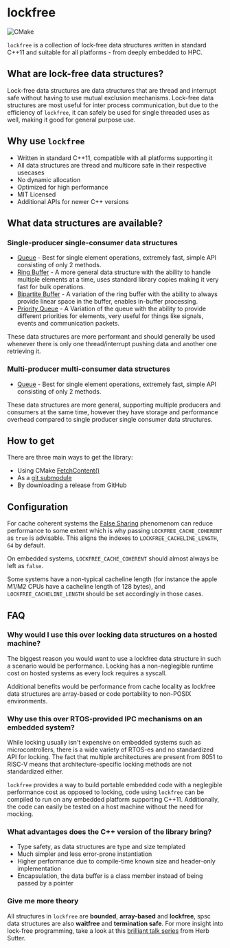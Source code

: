 # lockfree
![CMake](https://github.com/DNedic/lockfree/actions/workflows/.github/workflows/cmake.yml/badge.svg)

`lockfree` is a collection of lock-free data structures written in standard C++11 and suitable for all platforms - from deeply embedded to HPC.

## What are lock-free data structures?

Lock-free data structures are data structures that are thread and interrupt safe without having to use mutual exclusion mechanisms. Lock-free data structures are most useful for inter process communication, but due to the efficiency of `lockfree`, it can safely be used for single threaded uses as well, making it good for general purpose use.

## Why use `lockfree`
* Written in standard C++11, compatible with all platforms supporting it
* All data structures are thread and multicore safe in their respective usecases
* No dynamic allocation
* Optimized for high performance
* MIT Licensed
* Additional APIs for newer C++ versions

## What data structures are available?
### Single-producer single-consumer data structures
* [Queue](docs/spsc/queue.md) - Best for single element operations, extremely fast, simple API consisting of only 2 methods.
* [Ring Buffer](docs/spsc/ring_buf.md) - A more general data structure with the ability to handle multiple elements at a time, uses standard library copies making it very fast for bulk operations.
* [Bipartite Buffer](docs/spsc/bipartite_buf.md) - A variation of the ring buffer with the ability to always provide linear space in the buffer, enables in-buffer processing.
* [Priority Queue](docs/spsc/priority_queue.md) - A Variation of the queue with the ability to provide different priorities for elements, very useful for things like signals, events and communication packets.

These data structures are more performant and should generally be used whenever there is only one thread/interrupt pushing data and another one retrieving it.

### Multi-producer multi-consumer data structures
* [Queue](docs/mpmc/queue.md) - Best for single element operations, extremely fast, simple API consisting of only 2 methods.

These data structures are more general, supporting multiple producers and consumers at the same time, however they have storage and performance overhead compared to single producer single consumer data structures.

## How to get
There are three main ways to get the library:
* Using CMake [FetchContent()](https://cmake.org/cmake/help/latest/module/FetchContent.html)
* As a [git submodule](https://git-scm.com/book/en/v2/Git-Tools-Submodules)
* By downloading a release from GitHub

## Configuration
For cache coherent systems the [False Sharing](https://en.wikipedia.org/wiki/False_sharing) phenomenom can reduce performance to some extent which is why passing ```LOCKFREE_CACHE_COHERENT``` as ```true``` is advisable. This aligns the indexes to ```LOCKFREE_CACHELINE_LENGTH```, ```64``` by default.

On embedded systems, ```LOCKFREE_CACHE_COHERENT``` should almost always be left as ```false```.

Some systems have a non-typical cacheline length (for instance the apple M1/M2 CPUs have a cacheline length of 128 bytes), and ```LOCKFREE_CACHELINE_LENGTH``` should be set accordingly in those cases.

## FAQ
### Why would I use this over locking data structures on a hosted machine?

The biggest reason you would want to use a lockfree data structure in such a scenario would be performance. Locking has a non-neglegible runtime cost on hosted systems as every lock requires a syscall.

Additional benefits would be performance from cache locality as lockfree data structures are array-based or code portability to non-POSIX environments.

### Why use this over RTOS-provided IPC mechanisms on an embedded system?

While locking usually isn't expensive on embedded systems such as microcontrollers, there is a wide variety of RTOS-es and no standardized API for locking. The fact that multiple architectures are present from 8051 to RISC-V means that architecture-specific locking methods are not standardized either.

`lockfree` provides a way to build portable embedded code with a neglegible performance cost as opposed to locking, code using `lockfree` can be compiled to run on any embedded platform supporting C++11. Additionally, the code can easily be tested on a host machine without the need for mocking.

### What advantages does the C++ version of the library bring?
* Type safety, as data structures are type and size templated
* Much simpler and less error-prone instantiation
* Higher performance due to compile-time known size and header-only implementation
* Encapsulation, the data buffer is a class member instead of being passed by a pointer

### Give me more theory
All structures in `lockfree` are **bounded**, **array-based** and **lockfree**, spsc data structures are also **waitfree** and **termination safe**. For more insight into lock-free programming, take a look at this [brilliant talk series](https://youtu.be/c1gO9aB9nbs) from Herb Sutter.

